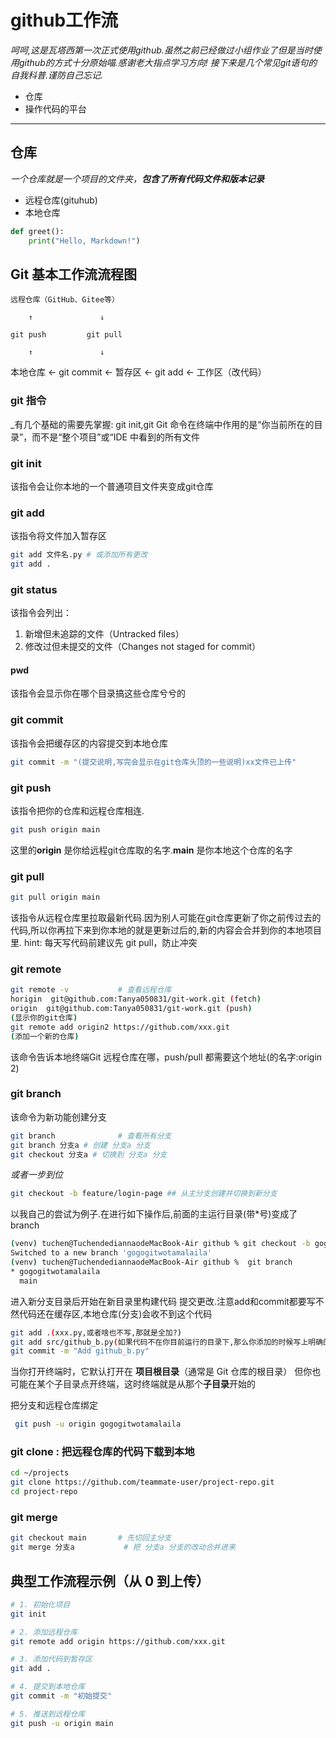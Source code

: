 # github工作流 
_呵呵,这是瓦塔西第一次正式使用github.虽然之前已经做过小组作业了但是当时使用github的方式十分原始喵.感谢老大指点学习方向!
接下来是几个常见git语句的自我科普.谨防自己忘记._
- 仓库
- 操作代码的平台
  
---

## 仓库
_一个仓库就是一个项目的文件夹，**包含了所有代码文件和版本记录**_
- 远程仓库(gituhub)
- 本地仓库

```python
def greet():
    print("Hello, Markdown!")
```
## Git 基本工作流流程图
    远程仓库（GitHub、Gitee等）

        ↑               ↓
         
    git push         git pull
    
        ↑               ↓
        
本地仓库 ← git commit ← 暂存区 ← git add ← 工作区（改代码）

### git 指令
_有几个基础的需要先掌握: git init,git 
Git 命令在终端中作用的是“你当前所在的目录”，而不是“整个项目”或“IDE 中看到的所有文件
### git init
  该指令会让你本地的一个普通项目文件夹变成git仓库
### git add
  该指令将文件加入暂存区
  ```bash
  git add 文件名.py # 或添加所有更改
git add .
```
### git status
  该指令会列出：
  1. 新增但未追踪的文件（Untracked files）
  2. 修改过但未提交的文件（Changes not staged for commit）
 #### pwd
   该指令会显示你在哪个目录搞这些仓库兮兮的
### git commit
该指令会把缓存区的内容提交到本地仓库
```bash
git commit -m "(提交说明,写完会显示在git仓库头顶的一些说明)xx文件已上传"
```
### git push
该指令把你的仓库和远程仓库相连.
```bash
git push origin main
```
这里的**origin** 是你给远程git仓库取的名字.**main** 是你本地这个仓库的名字

### git pull
```bash
git pull origin main
```
该指令从远程仓库里拉取最新代码.因为别人可能在git仓库更新了你之前传过去的代码,所以你再拉下来到你本地的就是更新过后的,新的内容会合并到你的本地项目里.
hint: 每天写代码前建议先 git pull，防止冲突
###  git remote
```bash
git remote -v           # 查看远程仓库
horigin  git@github.com:Tanya050831/git-work.git (fetch)
origin  git@github.com:Tanya050831/git-work.git (push)
(显示你的git仓库)
git remote add origin2 https://github.com/xxx.git
(添加一个新的仓库)
```
该命令告诉本地终端Git 远程仓库在哪，push/pull 都需要这个地址(的名字:origin 2)

### git branch 
该命令为新功能创建分支
```bash
git branch              # 查看所有分支
git branch 分支a # 创建 分支a 分支
git checkout 分支a # 切换到 分支a 分支
```
_或者一步到位_
```bash
git checkout -b feature/login-page ## 从主分支创建并切换到新分支
```
以我自己的尝试为例子.在进行如下操作后,前面的主运行目录(带*号)变成了 branch
```bash
(venv) tuchen@TuchendediannaodeMacBook-Air github % git checkout -b gogogitwotamalaila
Switched to a new branch 'gogogitwotamalaila'
(venv) tuchen@TuchendediannaodeMacBook-Air github %  git branch
* gogogitwotamalaila
  main
```

进入新分支目录后开始在新目录里构建代码
提交更改.注意add和commit都要写不然代码还在缓存区,本地仓库(分支)会收不到这个代码
```bash
git add .(xxx.py,或者啥也不写,那就是全加?)
git add src/github_b.py(如果代码不在你目前运行的目录下,那么你添加的时候写上明确的路径)
git commit -m "Add github_b.py"
```
当你打开终端时，它默认打开在 **项目根目录**（通常是 Git 仓库的根目录）
但你也可能在某个子目录点开终端，这时终端就是从那个**子目录**开始的

把分支和远程仓库绑定
```bash
 git push -u origin gogogitwotamalaila
```
### git clone : 把远程仓库的代码下载到本地
```bash
cd ~/projects
git clone https://github.com/teammate-user/project-repo.git
cd project-repo
```

### git merge
```bash
git checkout main       # 先切回主分支
git merge 分支a           # 把 分支a 分支的改动合并进来
```

## 典型工作流程示例（从 0 到上传）
```bash
# 1. 初始化项目
git init

# 2. 添加远程仓库
git remote add origin https://github.com/xxx.git

# 3. 添加代码到暂存区
git add .

# 4. 提交到本地仓库
git commit -m "初始提交"

# 5. 推送到远程仓库
git push -u origin main
```

